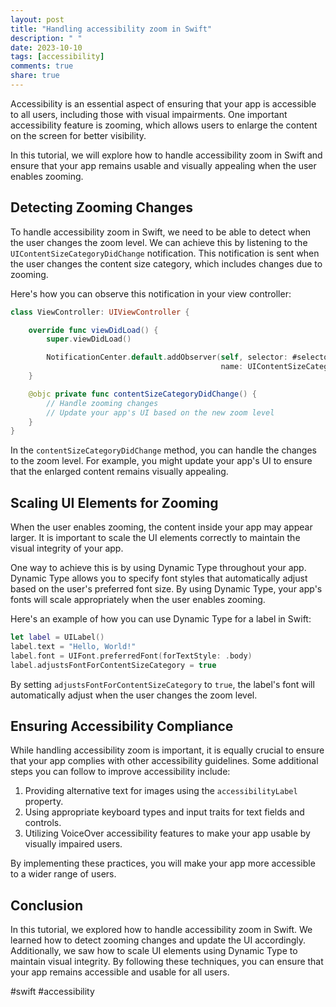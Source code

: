 ```yaml
---
layout: post
title: "Handling accessibility zoom in Swift"
description: " "
date: 2023-10-10
tags: [accessibility]
comments: true
share: true
---
```


Accessibility is an essential aspect of ensuring that your app is accessible to all users, including those with visual impairments. One important accessibility feature is zooming, which allows users to enlarge the content on the screen for better visibility.

In this tutorial, we will explore how to handle accessibility zoom in Swift and ensure that your app remains usable and visually appealing when the user enables zooming.

## Detecting Zooming Changes

To handle accessibility zoom in Swift, we need to be able to detect when the user changes the zoom level. We can achieve this by listening to the `UIContentSizeCategoryDidChange` notification. This notification is sent when the user changes the content size category, which includes changes due to zooming.

Here's how you can observe this notification in your view controller:

```swift
class ViewController: UIViewController {

    override func viewDidLoad() {
        super.viewDidLoad()

        NotificationCenter.default.addObserver(self, selector: #selector(contentSizeCategoryDidChange),
                                               name: UIContentSizeCategory.didChangeNotification, object: nil)
    }

    @objc private func contentSizeCategoryDidChange() {
        // Handle zooming changes
        // Update your app's UI based on the new zoom level
    }
}
```

In the `contentSizeCategoryDidChange` method, you can handle the changes to the zoom level. For example, you might update your app's UI to ensure that the enlarged content remains visually appealing.

## Scaling UI Elements for Zooming

When the user enables zooming, the content inside your app may appear larger. It is important to scale the UI elements correctly to maintain the visual integrity of your app.

One way to achieve this is by using Dynamic Type throughout your app. Dynamic Type allows you to specify font styles that automatically adjust based on the user's preferred font size. By using Dynamic Type, your app's fonts will scale appropriately when the user enables zooming.

Here's an example of how you can use Dynamic Type for a label in Swift:

```swift
let label = UILabel()
label.text = "Hello, World!"
label.font = UIFont.preferredFont(forTextStyle: .body)
label.adjustsFontForContentSizeCategory = true
```

By setting `adjustsFontForContentSizeCategory` to `true`, the label's font will automatically adjust when the user changes the zoom level.

## Ensuring Accessibility Compliance

While handling accessibility zoom is important, it is equally crucial to ensure that your app complies with other accessibility guidelines. Some additional steps you can follow to improve accessibility include:

1. Providing alternative text for images using the `accessibilityLabel` property.
2. Using appropriate keyboard types and input traits for text fields and controls.
3. Utilizing VoiceOver accessibility features to make your app usable by visually impaired users.

By implementing these practices, you will make your app more accessible to a wider range of users.

## Conclusion

In this tutorial, we explored how to handle accessibility zoom in Swift. We learned how to detect zooming changes and update the UI accordingly. Additionally, we saw how to scale UI elements using Dynamic Type to maintain visual integrity. By following these techniques, you can ensure that your app remains accessible and usable for all users.

#swift #accessibility